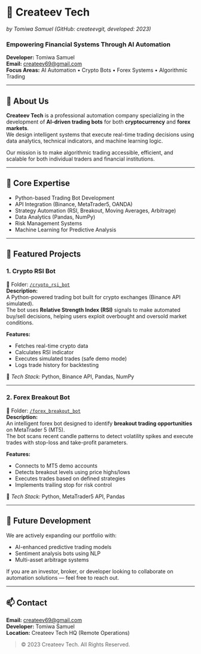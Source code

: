 # 🤖 Createev Tech
*by Tomiwa Samuel (GitHub: createevgit, developed: 2023)*
### Empowering Financial Systems Through AI Automation
**Developer:** Tomiwa Samuel  
**Email:** createev69@gmail.com  
**Focus Areas:** AI Automation • Crypto Bots • Forex Systems • Algorithmic Trading  

---

## 💼 About Us
**Createev Tech** is a professional automation company specializing in the development of **AI-driven trading bots** for both **cryptocurrency** and **forex markets**.  
We design intelligent systems that execute real-time trading decisions using data analytics, technical indicators, and machine learning logic.

Our mission is to make algorithmic trading accessible, efficient, and scalable for both individual traders and financial institutions.

---

## 🧠 Core Expertise
- Python-based Trading Bot Development  
- API Integration (Binance, MetaTrader5, OANDA)  
- Strategy Automation (RSI, Breakout, Moving Averages, Arbitrage)  
- Data Analytics (Pandas, NumPy)  
- Risk Management Systems  
- Machine Learning for Predictive Analysis  

---

## 🚀 Featured Projects

### **1. Crypto RSI Bot**
📂 Folder: [`/crypto_rsi_bot`](./crypto_rsi_bot)  
**Description:**  
A Python-powered trading bot built for crypto exchanges (Binance API simulated).  
The bot uses **Relative Strength Index (RSI)** signals to make automated buy/sell decisions, helping users exploit overbought and oversold market conditions.  

**Features:**
- Fetches real-time crypto data  
- Calculates RSI indicator  
- Executes simulated trades (safe demo mode)  
- Logs trade history for backtesting  

🧾 *Tech Stack:* Python, Binance API, Pandas, NumPy  

---

### **2. Forex Breakout Bot**
📂 Folder: [`/forex_breakout_bot`](./forex_breakout_bot)  
**Description:**  
An intelligent forex bot designed to identify **breakout trading opportunities** on MetaTrader 5 (MT5).  
The bot scans recent candle patterns to detect volatility spikes and execute trades with stop-loss and take-profit parameters.

**Features:**
- Connects to MT5 demo accounts  
- Detects breakout levels using price highs/lows  
- Executes trades based on defined strategies  
- Implements trailing stop for risk control  

🧾 *Tech Stack:* Python, MetaTrader5 API, Pandas  

---

## 🧩 Future Development
We are actively expanding our portfolio with:
- AI-enhanced predictive trading models  
- Sentiment analysis bots using NLP  
- Multi-asset arbitrage systems  

If you are an investor, broker, or developer looking to collaborate on automation solutions — feel free to reach out.

---

## 📫 Contact
**Email:** [createev69@gmail.com](mailto:createev69@gmail.com)  
**Developer:** Tomiwa Samuel  
**Location:** Createev Tech HQ (Remote Operations)  

> © 2023 Createev Tech. All Rights Reserved.

